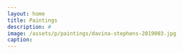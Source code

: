 ```yaml
---
layout: home
title: Paintings
description: #
image: /assets/p/paintings/davina-stephens-2019003.jpg
caption:
---
```

